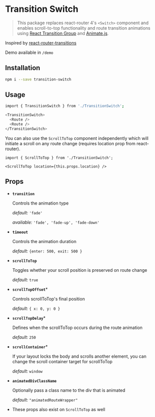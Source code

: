 # Transition Switch

> This package replaces react-router 4's `<Switch>` component and enables scroll-to-top functionality and route transition animations using [React Transition Group](https://github.com/reactjs/react-transition-group) and
[Animate.js](https://github.com/animatedjs/animated).

Inspired by [react-router-transitions](https://github.com/gianlucacandiotti/react-router-transitions)

Demo available in `/demo`

## Installation

```bash
npm i --save transition-switch
```

## Usage
```bash
import { TransitionSwitch } from './TransitionSwitch';
```
```bash
<TransitionSwitch>
  <Route />
  <Route />
</TransitionSwitch>
```
You can also use the `ScrollToTop` component independently which will initiate a scroll on any route change (requires location prop from react-router).
```
import { ScrollToTop } from './TransitionSwitch';
```
```
<ScrollToTop location={this.props.location} />
```

## Props
- **`transition`**

  Controls the animation type

  _default:_ `'fade'`

  _available:_ `'fade', 'fade-up', 'fade-down'`

- **`timeout`**

  Controls the animation duration

  _default:_ `{enter: 500, exit: 500 }`

- **`scrollToTop`**

  Toggles whether your scroll position is preserved on route change

  _default:_ `true`

- **`scrollTopOffset`***

  Controls scrollToTop's final position

  _default:_ `{ x: 0, y: 0 }`

- **`scrollTopDelay`***

  Defines when the scrollToTop occurs during the route animation

  _default:_ `250`


- **`scrollContainer`***

  If your layout locks the body and scrolls another element, you can change the scroll container target for scrollToTop

  _default:_ `window`

- **`animatedDivClassName`**

  Optionally pass a class name to the div that is animated

  _default:_ `"animatedRouteWrapper"`

* These props also exist on `ScrollToTop` as well